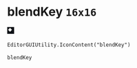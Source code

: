 # blendKey `16x16`
<img src="/img/blendKey.png" width=16 height=16>

``` CSharp
EditorGUIUtility.IconContent("blendKey")
```
```
blendKey
```
